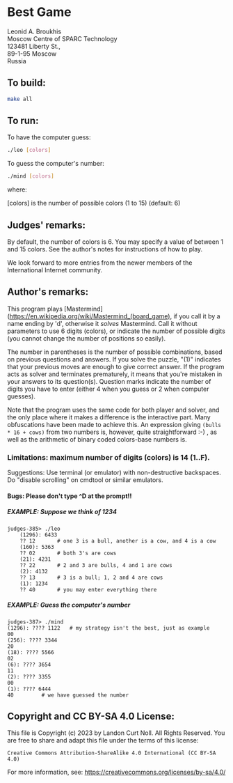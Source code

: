 # Best Game

Leonid A. Broukhis  
Moscow Centre of SPARC Technology  
123481 Liberty St.,  
89-1-95 Moscow  
Russia  


## To build:

```sh
make all
```


## To run:

To have the computer guess:

```sh
./leo [colors]
```

To guess the computer's number:

```sh
./mind [colors]
```

where:

[colors] is the number of possible colors (1 to 15) (default: 6)


## Judges' remarks:
    
By default, the number of colors is 6.  You may specify a
value of between 1 and 15 colors.  See the author's notes
for instructions of how to play.

We look forward to more entries from the newer members of the 
International Internet community.


## Author's remarks:

This program plays
[Mastermind](https://en.wikipedia.org/wiki/Mastermind_(board_game), if you call it by a name ending by
'd', otherwise it _solves_ Mastermind. Call it without parameters
to use 6 digits (colors), or indicate the number of possible digits
(you cannot change the number of positions so easily).

The number in parentheses is the number of possible combinations,
based on previous questions and answers.  If you solve the puzzle,
"(1)" indicates that your previous moves are enough to give correct
answer.  If the program acts as solver and terminates prematurely,
it means that you're mistaken in your answers to its question(s).
Question marks indicate the number of digits you have to enter
(either 4 when you guess or 2 when computer guesses).

Note that the program uses the same code for both player and
solver, and the only place where it makes a difference is the
interactive part. Many obfuscations have been made to achieve
this.  An expression giving `(bulls * 16 + cows)` from two numbers
is, however, quite straightforward :-) , as well as the arithmetic
of binary coded colors-base numbers is.

### Limitations: maximum number of digits (colors) is 14 (1..F).

Suggestions: Use terminal (or emulator) with non-destructive
backspaces. Do "disable scrolling" on cmdtool or similar emulators.

#### Bugs: Please don't type ^D at the prompt!!

##### EXAMPLE: Suppose we think of 1234

```
judges-385> ./leo
    (1296): 6433
    ?? 12       # one 3 is a bull, another is a cow, and 4 is a cow
    (160): 5363
    ?? 02       # both 3's are cows
    (21): 4231
    ?? 22       # 2 and 3 are bulls, 4 and 1 are cows
    (2): 4132
    ?? 13       # 3 is a bull; 1, 2 and 4 are cows
    (1): 1234
    ?? 40       # you may enter everything there
```

##### EXAMPLE: Guess the computer's number

```
judges-387> ./mind
(1296): ???? 1122   # my strategy isn't the best, just as example
00
(256): ???? 3344
20
(18): ???? 5566
02
(6): ???? 3654
11
(2): ???? 3355
00
(1): ???? 6444
40		   # we have guessed the number
```


## Copyright and CC BY-SA 4.0 License:

This file is Copyright (c) 2023 by Landon Curt Noll.  All Rights Reserved.
You are free to share and adapt this file under the terms of this license:

    Creative Commons Attribution-ShareAlike 4.0 International (CC BY-SA 4.0)

For more information, see: https://creativecommons.org/licenses/by-sa/4.0/
